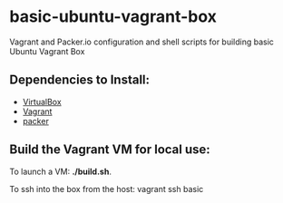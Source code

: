 basic-ubuntu-vagrant-box
=====

Vagrant and Packer.io configuration and shell scripts for building basic Ubuntu Vagrant Box

Dependencies to Install:
-----------------------
 * [VirtualBox](https://www.virtualbox.org/)
 * [Vagrant](http://www.vagrantup.com/)
 * [packer](http://www.packer.io/)

Build the Vagrant VM for local use:
-------------------------
To launch a VM: **./build.sh**.

To ssh into the box from the host: vagrant ssh basic
